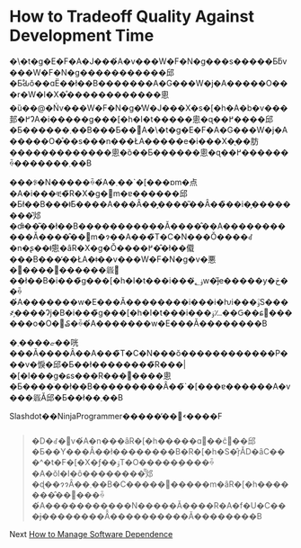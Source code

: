# How to Tradeoff Quality Against Development Time
[//]: # (Version:1.0.0)
�\�t�g�E�F�A�J���́A�v���W�F�N�g���s�����Ƃƃv���W�F�N�g�����������邱�Ƃ̊Ԃŏ��ɑË��ł��B�������A�G���W�j�A�����O���r�W�l�X�̊������������悤�ȕ��@�Ńv���W�F�N�g�̓W�J���X�s�[�h�A�b�v���邽�߂ɁA�i�����g���[�h�I�t�����悤�ɋ��߂����邱�Ƃ������܂��B���Ƃ��΁A�\�t�g�E�F�A�G���W�j�A�����O�̊��s���n���ŁA�����e�i���X�̖��肪�������������悤�ȍ��Ƃ������悤�ɋ��߂������ꍇ�������܂��B

���ꂪ�N�����ꍇ�́A�܂��`�[���ɒm�点�A�i���ቺ�̃R�X�g�𖾊m�ɐ������邱�Ƃł��B���ǂ̂Ƃ����A���Ȃ��̗����͂��Ȃ��̏��i�̗��������͂邩�ɗǂ��͂��ł��B�����������Ă����̂��A�����������Ă����̂��𖾊m�ɂ��A���̃T�C�N���Ŏ����ꂽ�n�ʂ��ǂ̂悤�ȃR�X�g�Ŏ����߂��̂ł��傤���B���̒��ŁA�ǂ��v���W�F�N�g�v�悪�񋟂����������𗧂͂��ł��B�i���̃g���[�h�I�t���i���ۏ؂̓w�͂ɉe�����y�ڂ��ꍇ�́A�������w�E���Ă��������i���i�ƕi���ۏؒS���҂̗����Ɂj�B�i���̃g���[�h�I�t���i���ۏ؊��Ԍ��ɕ񍐂������o�O�𑝂₷�ꍇ�́A�������w�E���Ă��������B

�ޏ����܂��咣���Ă����Ȃ��A���̃T�C�N���ŏ������������P���v�悷�邱�Ƃ��ł��������̃R���|�[�l���g�ɕs���R���𕪗����悤�Ƃ����ׂ��ł��B���������Ȃ��̃`�[���ɐ������A�v���𗧂Ă邱�Ƃ��ł��܂��B

Slashdot��NinjaProgrammer�����̕��΂𑗂����F

>�D�ꂽ�݌v�́A�n���ȃR�[�h�����ɑ΂��ĉ񕜂��邱�Ƃ��Y���Ȃ��ł��������B�R�[�h�S�̂ŗǍD�ȃC���^�t�F�[�X�ƒ��ۊT�O�����݂����ꍇ�A�ŏI�I�ȏ��������͂͂邩�ɖ��ɂɂȂ��܂��B�C����������m�ȃR�[�h�������̂�����ꍇ�́A�����������N�����Ă����R�A�f�U�C���ɉ��������Ȃ̂����������Ă��������B

Next [How to Manage Software Dependence](02-How%20to%20Manage%20Software%20System%20Dependence.md)
